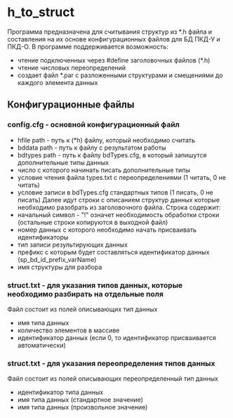 # h_to_struct
Программа предназначена для считывания структур из *.h файла и составления на их основе конфигурационных файлов для БД ПКД-У и ПКД-О.
В программе поддерживается возможность:
* чтение подключенных через #define заголовочных файлов (*.h)
* чтение числовых переопределений
* создает файл *.par с разложенными структурами и смещениями до каждого элемента данных

## Конфигурационные файлы
### config.cfg - основной конфигурационный файл
* hfile path - путь к (*h) файлу, который необходимо считать
* bddata path - путь к файлу с результатом работы
* bdtypes path - путь к файлу bdTypes.cfg, в который запишутся дополнительные типы данных
* число с которого начинать писать дополнительные типы
* условие чтения файла types.txt с переопределениями (1 читать, 0 не читать)
* условие записи в bdTypes.cfg стандартных типов (1 писать, 0 не писать)
Далее идут строки с описанием структур данных которые необходимо разобрать из заголовочного файла. Строка содержит:
* начальный символ - "!" означет необходимость обработки строки (остальные строки копируются в выходной файл)
* номер данных с которого необходимо начать присваивать идентификаторы
* тип записи результирующих данных
* префикс с которым будет составляться идентификатор данных (sp_bd_id_prefix_varName)
* имя структуры для разбора
### struct.txt - для указания типов данных, которые необходимо разбирать на отдельные поля
Файл состоит из полей описывающих тип данных
* имя типа данных
* количество элементов в массиве
* идентификатор данных (если 0, то идентификатор присваивается автоматически)
### struct.txt - для указания переопределения типов данных
Файл состоит из полей описывающих переопределенный тип данных
* идентификатор типа данных
* имя типа данных (стандартное значение)
* имя типа данных (произвольное значение)








